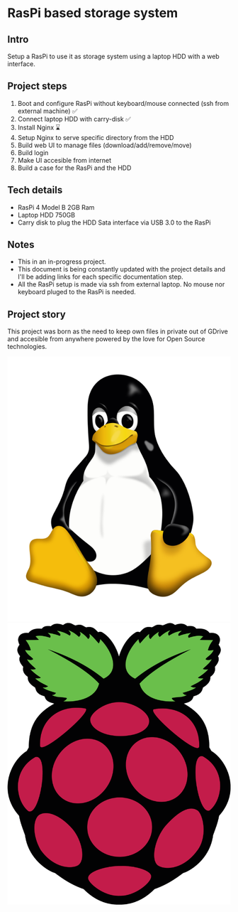 # RasPi based storage system

## Intro
Setup a RasPi to use it as storage system using a laptop HDD with a web interface.


## Project steps

1. Boot and configure RasPi without keyboard/mouse connected (ssh from external machine) ✅
2. Connect laptop HDD with carry-disk ✅
3. Install Nginx ⌛️
4. Setup Nginx to serve specific directory from the HDD
5. Build web UI to manage files (download/add/remove/move)
6. Build login
7. Make UI accesible from internet
8. Build a case for the RasPi and the HDD


## Tech details

- RasPi 4 Model B 2GB Ram
- Laptop HDD 750GB
- Carry disk to plug the HDD Sata interface via USB 3.0 to the RasPi

## Notes

- This in an in-progress project.
- This document is being constantly updated with the project details and I'll be adding links for each specific documentation step.
- All the RasPi setup is made via ssh from external laptop. No mouse nor keyboard pluged to the RasPi is needed.

## Project story

This project was born as the need to keep own files in private out of GDrive and accesible from anywhere powered by the love for Open Source technologies.

![Tux](/assets/tux.svg)
![RasPi](/assets/pi.svg)
